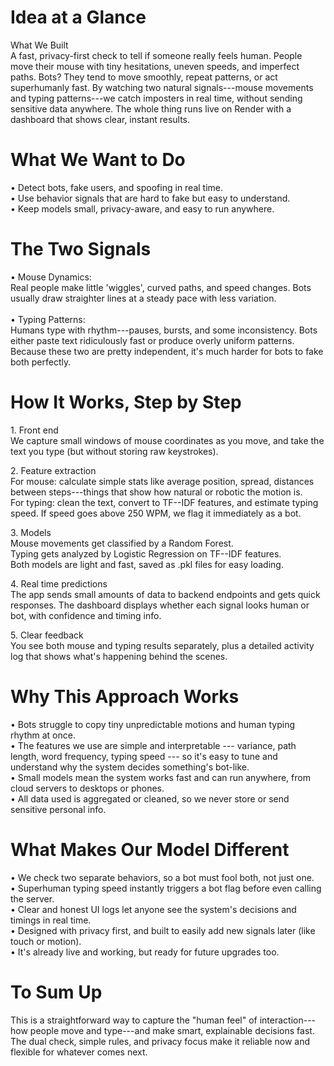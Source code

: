 

# Idea at a Glance

What We Built\
A fast, privacy-first check to tell if someone really feels human.
People move their mouse with tiny hesitations, uneven speeds, and
imperfect paths. Bots? They tend to move smoothly, repeat patterns, or
act superhumanly fast. By watching two natural signals---mouse movements
and typing patterns---we catch imposters in real time, without sending
sensitive data anywhere. The whole thing runs live on Render with a
dashboard that shows clear, instant results.

# What We Want to Do

• Detect bots, fake users, and spoofing in real time.\
• Use behavior signals that are hard to fake but easy to understand.\
• Keep models small, privacy-aware, and easy to run anywhere.

# The Two Signals

• Mouse Dynamics:\
Real people make little 'wiggles', curved paths, and speed changes. Bots
usually draw straighter lines at a steady pace with less variation.\
\
• Typing Patterns:\
Humans type with rhythm---pauses, bursts, and some inconsistency. Bots
either paste text ridiculously fast or produce overly uniform patterns.\
Because these two are pretty independent, it's much harder for bots to
fake both perfectly.

# How It Works, Step by Step

1\. Front end\
We capture small windows of mouse coordinates as you move, and take the
text you type (but without storing raw keystrokes).

2\. Feature extraction\
For mouse: calculate simple stats like average position, spread,
distances between steps---things that show how natural or robotic the
motion is.\
For typing: clean the text, convert to TF--IDF features, and estimate
typing speed. If speed goes above 250 WPM, we flag it immediately as a
bot.

3\. Models\
Mouse movements get classified by a Random Forest.\
Typing gets analyzed by Logistic Regression on TF--IDF features.\
Both models are light and fast, saved as .pkl files for easy loading.

4\. Real time predictions\
The app sends small amounts of data to backend endpoints and gets quick
responses. The dashboard displays whether each signal looks human or
bot, with confidence and timing info.

5\. Clear feedback\
You see both mouse and typing results separately, plus a detailed
activity log that shows what's happening behind the scenes.

# Why This Approach Works

• Bots struggle to copy tiny unpredictable motions and human typing
rhythm at once.\
• The features we use are simple and interpretable --- variance, path
length, word frequency, typing speed --- so it's easy to tune and
understand why the system decides something's bot-like.\
• Small models mean the system works fast and can run anywhere, from
cloud servers to desktops or phones.\
• All data used is aggregated or cleaned, so we never store or send
sensitive personal info.

# What Makes Our Model Different

• We check two separate behaviors, so a bot must fool both, not just
one.\
• Superhuman typing speed instantly triggers a bot flag before even
calling the server.\
• Clear and honest UI logs let anyone see the system's decisions and
timings in real time.\
• Designed with privacy first, and built to easily add new signals later
(like touch or motion).\
• It's already live and working, but ready for future upgrades too.

# To Sum Up

This is a straightforward way to capture the "human feel" of
interaction---how people move and type---and make smart, explainable
decisions fast. The dual check, simple rules, and privacy focus make it
reliable now and flexible for whatever comes next.
